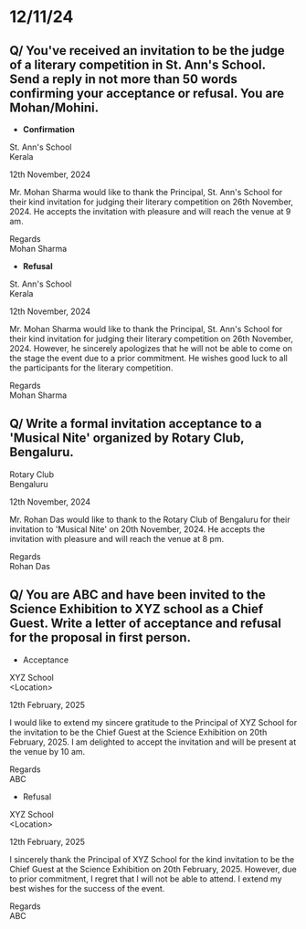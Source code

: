 # 12/11/24

## Q/ You've received an invitation to be the judge of a literary competition in St. Ann's School. Send a reply in not more than 50 words confirming your acceptance or refusal. You are Mohan/Mohini.

- **Confirmation**

St. Ann's School  
Kerala 

12th November, 2024 

Mr. Mohan Sharma would like to thank the Principal, St. Ann's School for their kind invitation for judging their literary competition on 26th November, 2024. He accepts the invitation with pleasure and will reach the venue at 9 am. 

Regards  
Mohan Sharma

- **Refusal**

St. Ann's School  
Kerala 

12th November, 2024 

Mr. Mohan Sharma would like to thank the Principal, St. Ann's School for their kind invitation for judging their literary competition on 26th November, 2024. However, he sincerely apologizes that he will not be able to come on the stage the event due to a prior commitment. He wishes good luck to all the participants for the literary competition. 

Regards  
Mohan Sharma

## Q/ Write a formal invitation acceptance to a 'Musical Nite' organized by Rotary Club, Bengaluru. 

Rotary Club  
Bengaluru 

12th November, 2024 

Mr. Rohan Das would like to thank to the Rotary Club of Bengaluru for their invitation to 'Musical Nite' on 20th November, 2024. He accepts the invitation with pleasure and will reach the venue at 8 pm. 

Regards  
Rohan Das

## Q/ You are ABC and have been invited to the Science Exhibition to XYZ school as a Chief Guest. Write a letter of acceptance and refusal for the proposal in first person. 

- Acceptance 

XYZ School  
\<Location\>

12th February, 2025 

I would like to extend my sincere gratitude to the Principal of XYZ School for the invitation to be the Chief Guest at the Science Exhibition on 20th February, 2025. I am delighted to accept the invitation and will be present at the venue by 10 am. 

Regards  
ABC

- Refusal 

XYZ School  
\<Location\>

12th February, 2025 

I sincerely thank the Principal of XYZ School for the kind invitation to be the Chief Guest at the Science Exhibition on 20th February, 2025. However, due to prior commitment, I regret that I will not be able to attend. I extend my best wishes for the success of the event. 

Regards  
ABC